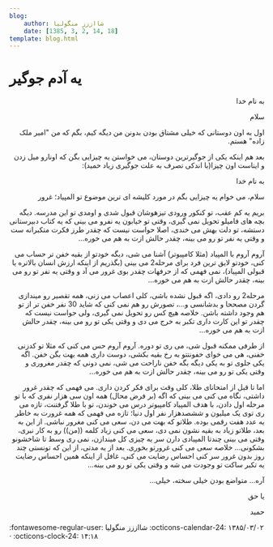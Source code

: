 ```yaml
---
blog:
    author: شااززز منگولیا
    date: [1385, 3, 2, 14, 18]
template: blog.html
---
```

# یه آدم جوگیر

<div class="cnt">
<p class="MsoNormal" dir="rtl">به نام خدا<p></p></p>
<p class="MsoNormal" dir="rtl">سلام<p></p></p>
<p class="MsoNormal" dir="rtl">اول به اون دوستانی که خیلی مشتاق بودن بدونن من دیگه کیم، بگم که من "امیر ملک زاده" هستم.<p></p></p>
<p class="MsoNormal" dir="rtl">بعد هم اینکه یکی از جوگیرترین دوستان، می خواستن یه چیزایی بگن که اونارو میل زدن و ایناست اون چیزا(با اندکی تصرف به علت جوگیری زیاد حمید):<p></p></p>
<p class="MsoNormal" dir="rtl"></p>
<p class="MsoNormal" dir="rtl">به نام خدا<p></p></p>
<p class="MsoNormal" dir="rtl">سلام، می خوام یه چیزایی بگم در مورد کلیشه ای ترین موضوع تو المپیاد؛ غرور<p></p></p>
<p class="MsoNormal" dir="rtl">بریم یه کم عقب، تو کنکور ورودی تیزهوشان قبول شدی و اومدی تو این مدرسه. دیگه بچه های فامیلو تحویل نمی گیری، وقتی تو خیابون یه نفرو می بینی که یه کتاب دبیرستانی دستشه، تو دلت بهش می خندی، اصلا حواست نیست که چقدر طرز فکرت متکبرانه ست و وقتی یه نفر تو رو می بینه، چقدر حالش ازت به هم می خوره...<p></p></p>
<p class="MsoNormal" dir="rtl">آروم آروم با المپیاد (مثلا کامپیوتر) آشنا می شی، دیگه خودتو از بقیه خفن تر حساب می کنی، خودتو لایق ترین فرد برای مرحله2 می بینی (بگذریم از اینکه ارزش انسان بالاتره یا قبولی المپیاد)، نمی فهمی که از حرفهات چقدر بوی غرور می آد و وقتی یه نفر تو رو می بینه، چقدر حالش ازت به هم می خوره...<p></p></p>
<p class="MsoNormal" dir="rtl">مرحله2 رو دادی، اگه قبول نشده باشی، کلی اعصاب می زنی، همه تقصیر رو میندازی گردن مصححا و بدشانسی و...، تصورش رو هم نمی کنی که شاید 30 نفر خفن تر از تو هم وجود داشته باشن. خلاصه هیچ کس رو تحویل نمی گیری، ولی حواست نیست که چقدر تو این کارت داری تکبر به خرج می دی و وقتی یکی تو رو می بینه، چقدر حالش ازت به هم می خوره...<p></p></p>
<p class="MsoNormal" dir="rtl">از طرفی ممکنه قبول شی، می ری تو دوره. آروم آروم حس می کنی که مثلا تو کدزنی خفنی، هی می خوای خفونتتو به رخ بقیه بکشی، دوست داری همه بهت بگن خفن. اگه یکی جلوی تو به یکی دیگه بگه خفن ناراحت می شی، نمی دونی که چقدر مغروری و وقتی یکی تو رو می بینه، چقدر حالش ازت به هم می خوره...<p></p></p>
<p class="MsoNormal" dir="rtl">اما تا قبل از امتحانای طلا، کلی وقت برای فکر کردن داری. می فهمی که چقدر غرور داشتی، نگاه می کنی می بینی که اگه (بر فرض محال) همه اون سی هزار نفری که با تو مرحله اول دادن، با هدف المپیاد کامپیوتر درس می خوندن، تو با طلا گرفتنت، تازه می ری توی یک میلیون و ششصدهزار نفر اول دنیا؛ تازه می فهمی که همه غرورت به خاطر یه عدد هفت رقمی بوده. طلاتو که بهت می دن، سعی می کنی مغرور نباشی. از این به بعد، طلاتو زیاد به بقیه نشون نمی دی، سعی می کنی زیاد کلمه ((من)) رو به کار نبری، وقتی می بینی چندتا المپیادی دارن سر یه چیزی کل میندازن، نمی ری وسط تا شاخشونو بشکونی... خلاصه سعی می کنی غرورتو بخوری. بعد از یه مدتی، از این که تونستی چند روز بدون غرور سر کنی احساس رضایت می کنی، غافل از اینکه همین احساس رضایت یه تکبر ساکت تو وجودت می شه و وقتی یکی تو رو می بینه...<p></p></p>
<p class="MsoNormal" dir="rtl">آره... متواضع بودن خیلی سخته، خیلی...<p></p></p>
<p class="MsoNormal" dir="rtl"></p>
<p class="MsoNormal" dir="rtl">یا حق<p></p></p>
<p class="MsoNormal" dir="rtl">حمید<p></p></p>
<p class="MsoNormal"></p>
<p class="MsoNormal" dir="rtl"></p><p></p>
</div>

<div class="blog-info" markdown>
<span class="blog-author">
:fontawesome-regular-user: شااززز منگولیا
</span>
<span class="blog-date">
:octicons-calendar-24: ۱۳۸۵/۰۳/۰۲ · :octicons-clock-24: ۱۴:۱۸
</span>
</div>

